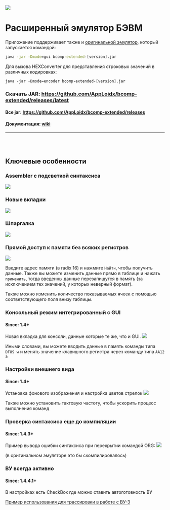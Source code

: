 
[![](https://github.com/AppLoidx/bcomp-extended/blob/master/page/img/web-page.png?raw=true)](https://apploidx.github.io/bcomp-extended/)

# Расширенный эмулятор БЭВМ

Приложение поддерживает также и [оригинальной эмулятор](https://se.ifmo.ru/bcomp/), который запускается командой:
```cmd
java -jar -Dmode=gui bcomp-extended-[version].jar
```

Для вызова HEXConverter для представления строковых значений в различных кодировках:
```
java -jar -Dmode=encoder bcomp-extended-[version].jar
```

### Скачать JAR: https://github.com/AppLoidx/bcomp-extended/releases/latest
#### Все jar: https://github.com/AppLoidx/bcomp-extended/releases
#### Документация: [wiki](https://github.com/AppLoidx/bcomp-extended/wiki)

<hr>
<br><br>

## Ключевые особенности

### Assembler с подсветкой синтаксиса
![](https://github.com/AppLoidx/bcomp-extended/blob/master/page/img/assembler-example.png?raw=true)

### Новые вкладки 
![](https://github.com/AppLoidx/bcomp-extended/blob/master/report/res/basic-view.png)

### Шпаргалка
![](https://github.com/AppLoidx/bcomp-extended/blob/master/report/res/cheat-sheet.png)

### Прямой доступ к памяти без всяких регистров
![](https://github.com/AppLoidx/bcomp-extended/blob/master/page/img/tools-example.png?raw=true)

Введите адрес памяти (в radix 16) и нажмите `Найти`, чтобы получить данные. Также вы можете изменить данные прямо в таблице и нажать `применить`, тогда введенны данные перезапишутся в память (за исключением тех значений, у которых неверный формат).

Также можно изменить количество показываемых ячеек с помощью соответствующего поля внизу таблицы.

### Консольный режим интегрированный с GUI
#### Since: 1.4+
Новая вкладка для консоли, данные которые те же, что и GUI.
![](https://github.com/AppLoidx/bcomp-extended/blob/master/page/img/code-example.gif?raw=true)

Иными словами, вы можете вводить данные в память команды типа `DF89 w` и менять значение клавишного регистра через команду типа `AA12 a`

### Настройки внешнего вида
#### Since: 1.4+

Установка фонового изображения и настройка цветов стрелок
![](https://github.com/AppLoidx/bcomp-extended/blob/master/page/img/color-choose.PNG?raw=true)

Также можно установить тактовую частоту, чтобы ускорить процесс выполнения команд

### Проверка синтаксиса еще до компиляции
#### Since: 1.4.3+

Пример вывода ошибки синтаксиса при перекрытии командой ORG:
![](https://github.com/AppLoidx/bcomp-extended/blob/master/report/res/assembler-syntax-example.png)

(в оригинальном эмуляторе это бы скомпилировалось)

### ВУ всегда активно
#### Since: 1.4.4.1+

В настройках есть CheckBox где можно ставить автоготовность ВУ

[Пример использования для трассировки в работе с ВУ-3](https://github.com/AppLoidx/bcomp-extended/wiki/Трассировка-с-ВУ-3)
